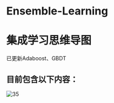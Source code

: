 # Ensemble-Learning
# 集成学习思维导图
已更新Adaboost、GBDT
## 目前包含以下内容：
![35](https://user-images.githubusercontent.com/10993415/229694568-461e56c0-760b-4beb-97b2-594e32b905ee.png)

